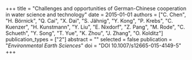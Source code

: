 +++
title = "Challenges and opportunities of German-Chinese cooperation in water science and technology"
date = 2015-01-01
authors = ["C. Chen", "H. Börnick", "Q. Cai", "X. Dai", "S. Jähnig", "Y. Kong", "P. Krebs", "C. Kuenzer", "H. Kunstmann", "Y. Liu", "E. Nixdorf", "Z. Pang", "M. Rode", "C. Schueth", "Y. Song", "T. Yue", "K. Zhou", "J. Zhang", "O. Kolditz"]
publication_types = ["2"]
abstract = ""
selected = false
publication = "*Environmental Earth Sciences*"
doi = "DOI 10.1007/s12665-015-4149-5"
+++

